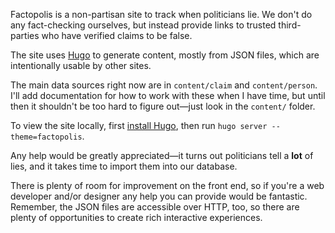 Factopolis is a non-partisan site to track when politicians lie.  We
don't do any fact-checking ourselves, but instead provide links to
trusted third-parties who have verified claims to be false.

The site uses [Hugo](https://gohugo.io/) to generate content, mostly
from JSON files, which are intentionally usable by other sites.

The main data sources right now are in `content/claim` and
`content/person`.  I'll add documentation for how to work with these
when I have time, but until then it shouldn't be too hard to figure
out—just look in the `content/` folder.

To view the site locally, first [install
Hugo](https://gohugo.io/overview/installing/), then run
`hugo server --theme=factopolis`.

Any help would be greatly appreciated—it turns out politicians tell a
**lot** of lies, and it takes time to import them into our database.

There is plenty of room for improvement on the front end, so if you're
a web developer and/or designer any help you can provide would be
fantastic.  Remember, the JSON files are accessible over HTTP, too, so
there are plenty of opportunities to create rich interactive
experiences.
